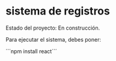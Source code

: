 <h1>sistema de registros</h1>

Estado del proyecto: En construcción.

Para ejecutar el sistema, debes poner:

´´´npm install react´´´


